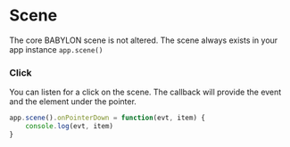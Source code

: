 # Scene

The core BABYLON scene is not altered. The scene always exists in your app instance `app.scene()`

### Click

You can listen for a click on the scene. The callback will provide the event and the element under the pointer.

```js
app.scene().onPointerDown = function(evt, item) {
    console.log(evt, item)
}
```
